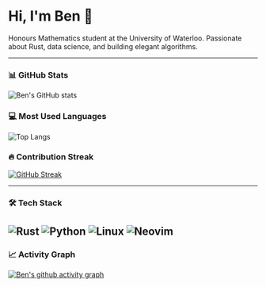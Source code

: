 # Hi, I'm Ben 👋

Honours Mathematics student at the University of Waterloo. Passionate about Rust, data science, and building elegant algorithms.

---

### 📊 GitHub Stats
![Ben's GitHub stats](https://github-readme-stats.vercel.app/api?username=brweinstein&show_icons=true&theme=tokyonight)

### 💻 Most Used Languages
![Top Langs](https://github-readme-stats.vercel.app/api/top-langs/?username=brweinstein&layout=compact&theme=tokyonight)

### 🔥 Contribution Streak
[![GitHub Streak](https://streak-stats.demolab.com?user=brweinstein&theme=tokyonight)](https://git.io/streak-stats)

---
### 🛠 Tech Stack
![Rust](https://img.shields.io/badge/-Rust-000?&logo=Rust&logoColor=white)
![Python](https://img.shields.io/badge/-Python-000?&logo=Python)
![Linux](https://img.shields.io/badge/-Linux-000?&logo=linux)
![Neovim](https://img.shields.io/badge/-Neovim-000?&logo=neovim)
---

### 📈 Activity Graph
[![Ben's github activity graph](https://github-readme-activity-graph.vercel.app/graph?username=brweinstein&theme=react-dark)](https://github.com/Ashutosh00710/github-readme-activity-graph)
